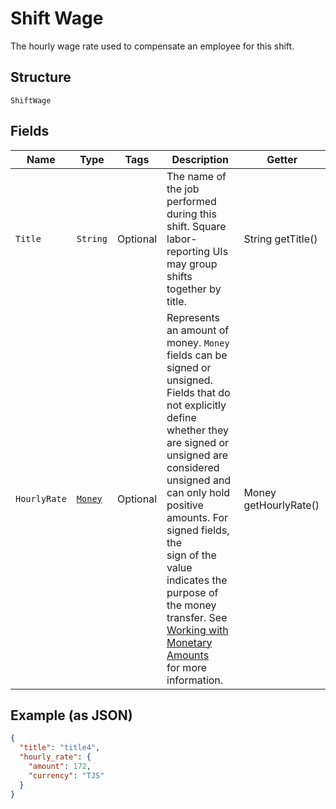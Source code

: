 
# Shift Wage

The hourly wage rate used to compensate an employee for this shift.

## Structure

`ShiftWage`

## Fields

| Name | Type | Tags | Description | Getter |
|  --- | --- | --- | --- | --- |
| `Title` | `String` | Optional | The name of the job performed during this shift. Square<br>labor-reporting UIs may group shifts together by title. | String getTitle() |
| `HourlyRate` | [`Money`](/doc/models/money.md) | Optional | Represents an amount of money. `Money` fields can be signed or unsigned.<br>Fields that do not explicitly define whether they are signed or unsigned are<br>considered unsigned and can only hold positive amounts. For signed fields, the<br>sign of the value indicates the purpose of the money transfer. See<br>[Working with Monetary Amounts](https://developer.squareup.com/docs/build-basics/working-with-monetary-amounts)<br>for more information. | Money getHourlyRate() |

## Example (as JSON)

```json
{
  "title": "title4",
  "hourly_rate": {
    "amount": 172,
    "currency": "TJS"
  }
}
```

